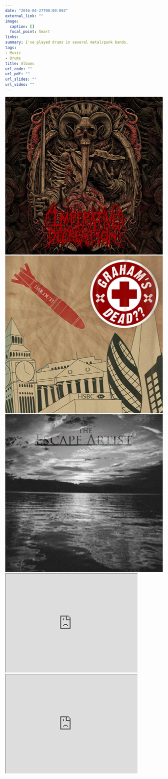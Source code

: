 ```yaml
---
date: "2016-04-27T00:00:00Z"
external_link: ""
image:
  caption: []
  focal_point: Smart
links:
summary: I've played drums in several metal/punk bands.
tags:
- Music
- Drums
title: Albums
url_code: ""
url_pdf: ""
url_slides: ""
url_video: ""
---
```



<div class="row">
    <div class="col-sm mt-3 mt-md-0">
        <a href="https://imperativedecreation.bandcamp.com/">
            <img src="imperative.jpg" alt="" title="Imperative Decreation"/>
        </a>
    </div>
    <div class="col-sm mt-3 mt-md-0">
      <a href="https://grahamsdead.bandcamp.com/">
        <img src="graham.jpg" alt="" title="Graham's Dead??"/>
      </a>
    </div>
    <div class="col-sm mt-3 mt-md-0">
        <a href="https://theescapeartistuk.bandcamp.com/album/the-escape-artist">
            <img src="escape.jpg" alt="" title="The Escape Artist"/>
        </a>
    </div>
</div>

<iframe width="420" height="315"
src="https://youtu.be/l1FPdNxV0Lg">
</iframe>

<iframe width="420" height="315"
src="https://youtu.be/yYZ6mhzh9aE">
</iframe>